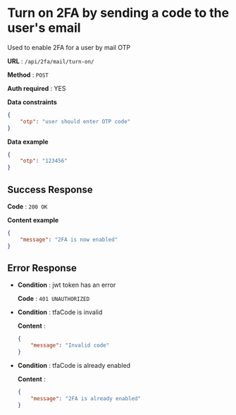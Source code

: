 # Turn on 2FA by sending a code to the user's email

Used to enable 2FA for a user by mail OTP

**URL** : `/api/2fa/mail/turn-on/`

**Method** : `POST`

**Auth required** : YES

**Data constraints**

```json
{
    "otp": "user should enter OTP code"
}
```

**Data example**

```json
{
    "otp": "123456"
}
```

## Success Response

**Code** : `200 OK`

**Content example**

```json
{
    "message": "2FA is now enabled"
}
```

## Error Response

* **Condition** : jwt token has an error

    **Code** : `401 UNAUTHORIZED`

* **Condition** : tfaCode is invalid

    **Content** :

    ```json
    {
        "message": "Invalid code"
    }
    ```
* **Condition** : tfaCode is already enabled

    **Content** :

    ```json
    {
        "message": "2FA is already enabled"
    }
    ```
